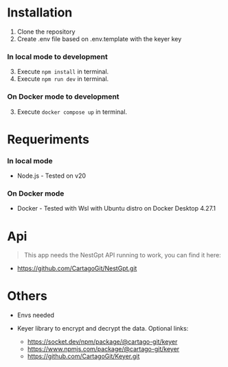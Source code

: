 # Installation

1. Clone the repository
2. Create .env file based on .env.template with the keyer key

### In local mode to development

3. Execute `npm install` in terminal.
4. Execute `npm run dev` in terminal.

### On Docker mode to development

3. Execute `docker compose up` in terminal.

# Requeriments

### In local mode

-   Node.js - Tested on v20

### On Docker mode

-   Docker - Tested with Wsl with Ubuntu distro on Docker Desktop 4.27.1

# Api

> This app needs the NestGpt API running to work, you can find it here:

- https://github.com/CartagoGit/NestGpt.git

# Others

- Envs needed

- Keyer library to encrypt and decrypt the data. Optional links:
    - https://socket.dev/npm/package/@cartago-git/keyer
    - https://www.npmjs.com/package/@cartago-git/keyer
    - https://github.com/CartagoGit/Keyer.git